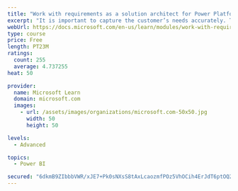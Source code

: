 ```yaml
---
title: "Work with requirements as a solution architect for Power Platform and Dynamics 365"
excerpt: "It is important to capture the customer’s needs accurately. This module explains how to capture requirements and identify functional and non-functional items."
webUrl: https://docs.microsoft.com/en-us/learn/modules/work-with-requirements/
type: course
price: Free
length: PT23M
ratings:
  count: 255
  average: 4.737255
heat: 50

provider:
  name: Microsoft Learn
  domain: microsoft.com
  images:
    - url: /assets/images/organizations/microsoft.com-50x50.jpg
      width: 50
      height: 50

levels:
  - Advanced

topics:
  - Power BI

secured: "6dkmB9ZIbbbVWR/xJE7+Pk0sNXsS8tAxLcaozmfPOz5VhOCih4ErJdT6ptOQ2gP+RouzXYMDYdvn7brkQ+T/5RDJWv66otqdoO4kZFRDBnCOP6MbyxAaJS40xnps+DMGlTivg6T9REm5sKy9N84LMX7PCnOBhdcme6O4+ZILJ73YJckWzUoXN7Y+tzuBq0RK1jjkzVoBr6QatIDaUyEdKAK7tpLMhH+YCdZhz38PWoyrOkbIYag9GObrVEUQUZHMHFaS+mTwl7xnbD5a8z3uDlNgy93MRU7lTCoGoD9g4fPv6Am9WFsyT4+ZykQBiaAZIpKJv9rf+76oCO5bUibKQoTvf4wkwWvKUi40U9TqJutC8r9lFxwYX6eepZJT8aEKJw8NOy0nZCgWVDIE+FqyGfW/4mlTEjIp+vgN8morQrQ=;guicCjnAeJGa/oSKwBeMYg=="
---
```


